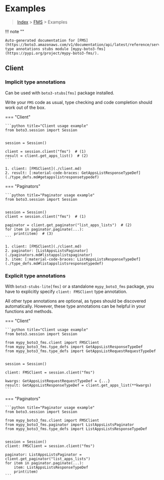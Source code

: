 # Examples

> [Index](../README.md) > [FMS](./README.md) > Examples

!!! note ""

    Auto-generated documentation for [FMS](https://boto3.amazonaws.com/v1/documentation/api/latest/reference/services/fms.html#FMS)
    type annotations stubs module [mypy-boto3-fms](https://pypi.org/project/mypy-boto3-fms/).

## Client

### Implicit type annotations

Can be used with `boto3-stubs[fms]` package installed.

Write your `FMS` code as usual,
type checking and code completion should work out of the box.


=== "Client"

    ```python title="Client usage example"
    from boto3.session import Session


    session = Session()

    client = session.client("fms")  # (1)
    result = client.get_apps_list()  # (2)
    ```

    1. client: [FMSClient](./client.md)
    2. result: [:material-code-braces: GetAppsListResponseTypeDef](./type_defs.md#getappslistresponsetypedef) 



=== "Paginators"

    ```python title="Paginator usage example"
    from boto3.session import Session


    session = Session()
    client = session.client("fms")  # (1)

    paginator = client.get_paginator("list_apps_lists")  # (2)
    for item in paginator.paginate(...):
        print(item)  # (3)
    ```

    1. client: [FMSClient](./client.md)
    2. paginator: [ListAppsListsPaginator](./paginators.md#listappslistspaginator)
    3. item: [:material-code-braces: ListAppsListsResponseTypeDef](./type_defs.md#listappslistsresponsetypedef) 




### Explicit type annotations

With `boto3-stubs-lite[fms]`
or a standalone `mypy_boto3_fms` package, you have to explicitly specify `client: FMSClient` type annotation.

All other type annotations are optional, as types should be discovered automatically.
However, these type annotations can be helpful in your functions and methods.


=== "Client"

    ```python title="Client usage example"
    from boto3.session import Session

    from mypy_boto3_fms.client import FMSClient
    from mypy_boto3_fms.type_defs import GetAppsListResponseTypeDef
    from mypy_boto3_fms.type_defs import GetAppsListRequestRequestTypeDef


    session = Session()

    client: FMSClient = session.client("fms")

    kwargs: GetAppsListRequestRequestTypeDef = {...}
    result: GetAppsListResponseTypeDef = client.get_apps_list(**kwargs)
    ```



=== "Paginators"

    ```python title="Paginator usage example"
    from boto3.session import Session

    from mypy_boto3_fms.client import FMSClient
    from mypy_boto3_fms.paginator import ListAppsListsPaginator
    from mypy_boto3_fms.type_defs import ListAppsListsResponseTypeDef


    session = Session()
    client: FMSClient = session.client("fms")

    paginator: ListAppsListsPaginator = client.get_paginator("list_apps_lists")
    for item in paginator.paginate(...):
        item: ListAppsListsResponseTypeDef
        print(item)
    ```




